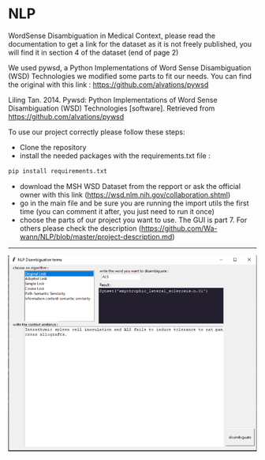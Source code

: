 # NLP

WordSense Disambiguation in Medical Context, please read the documentation to get a link for the dataset as it is not freely published, you will find it in section 4 of the dataset (end of page 2)


We used pywsd, a Python Implementations of Word Sense Disambiguation (WSD) Technologies we modified some parts to fit our needs.
You can find the original with this link : https://github.com/alvations/pywsd

Liling Tan. 2014. Pywsd: Python Implementations of Word Sense Disambiguation (WSD) Technologies [software]. Retrieved from https://github.com/alvations/pywsd

To use our project correctly please follow these steps:

* Clone the repository
* install the needed packages with the requirements.txt file :
```bash
pip install requirements.txt
```
* download the MSH WSD Dataset from the repport or ask the official owner with this link (https://wsd.nlm.nih.gov/collaboration.shtml)
* go in the main file and be sure you are running the import utils the first time (you can comment it after, you just need to run it once)
* choose the parts of our project you want to use. The GUI is part 7. For others please check the description (https://github.com/Wa-wann/NLP/blob/master/project-description.md)

-------------------------------------------------
![GUI application](GUI_example.PNG "GUI application")
